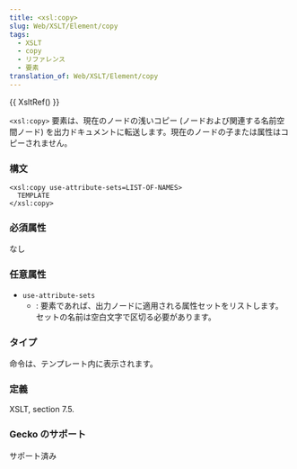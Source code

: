```yaml
---
title: <xsl:copy>
slug: Web/XSLT/Element/copy
tags:
  - XSLT
  - copy
  - リファレンス
  - 要素
translation_of: Web/XSLT/Element/copy
---
```

{{ XsltRef() }}

`<xsl:copy>` 要素は、現在のノードの浅いコピー (ノードおよび関連する名前空間ノード) を出力ドキュメントに転送します。現在のノードの子または属性はコピーされません。

### 構文

```
<xsl:copy use-attribute-sets=LIST-OF-NAMES>
  TEMPLATE
</xsl:copy>
```

### 必須属性

なし

### 任意属性

- `use-attribute-sets`
  - : 要素であれば、出力ノードに適用される属性セットをリストします。 セットの名前は空白文字で区切る必要があります。

### タイプ

命令は、テンプレート内に表示されます。

### 定義

XSLT, section 7.5.

### Gecko のサポート

サポート済み
